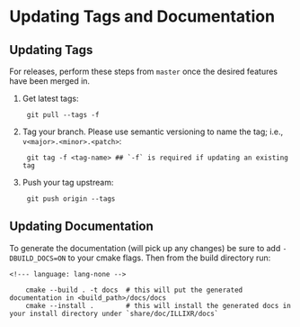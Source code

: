 #  Updating Tags and Documentation

## Updating Tags

For releases, perform these steps from `master` once the desired features have been merged in.

1. Get latest tags:

    <!--- language: lang-none -->

        git pull --tags -f

1. Tag your branch. Please use semantic versioning to name the tag; i.e., `v<major>.<minor>.<patch>`:

    <!--- language: lang-none -->

        git tag -f <tag-name> ## `-f` is required if updating an existing tag

1. Push your tag upstream:

    <!--- language: lang-none -->

        git push origin --tags

## Updating Documentation

To generate the documentation (will pick up any changes) be sure to add `-DBUILD_DOCS=ON` to your cmake flags. Then from the build directory run:

    <!--- language: lang-none -->

        cmake --build . -t docs  # this will put the generated documentation in <build_path>/docs/docs
        cmake --install .        # this will install the generated docs in your install directory under `share/doc/ILLIXR/docs`
